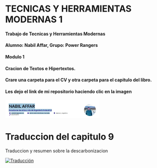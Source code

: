 # TECNICAS Y HERRAMIENTAS MODERNAS 1
#### Trabajo de Tecnicas y Herramientas Modernas <br>
#### Alumno: Nabil Affar, Grupo: Power Rangers <br>
#### Modulo 1 <br>
#### Cracion de Textos e Hipertextos. <br>
#### Crare una carpeta para el CV y otra carpeta para el capitulo del libro.

#### Les dejo el link de mi repositorio haciendo clic en la imagen
 <a href="https://nabilaffar.github.io/TyHM1/CVReady.pdf">
 <img src="WhatsApp Image 2021-06-24 at 23.09.36.jpeg" alt="CV" width="300px">
  </a>

# Traduccion del capitulo 9
<p> Traduccion y resumen sobre la descarbonizacion </p>
<a href="https://feriozziabel.github.io/CV_TyHM_1_2021/TRADUCCIONFINAL.pdf">
<img src="WhatsApp Image 2021-06-23 at 17.54.28.jpeg" alt="Traducción" width="300px">
 </a>
 
 
